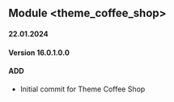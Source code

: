 ## Module <theme_coffee_shop>

#### 22.01.2024
#### Version 16.0.1.0.0
#### ADD
- Initial commit for Theme Coffee Shop
